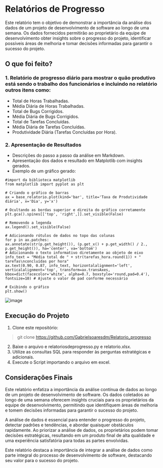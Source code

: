 # Relatórios de Progresso
Este relatório tem o objetivo de demonstrar a importância da análise dos dados de um projeto de desenvolvimento de software ao longo de uma semana. Os dados fornecidos permitirão ao proprietário da equipe de desenvolvimento obter insights sobre o progresso do projeto, identificar possíveis áreas de melhoria e tomar decisões informadas para garantir o sucesso do projeto.

## O que foi feito?

### 1. Relatório de progresso diário para mostrar o quão produtivo está sendo o trabalho dos funcionários e incluindo no relatório outros itens como:
- Total de Horas Trabalhadas.
- Média Diária de Horas Trabalhadas.
- Total de Bugs Corrigidos.
- Média Diária de Bugs Corrigidos.
- Total de Tarefas Concluídas.
- Média Diária de Tarefas Concluídas.
- Produtividade Diária (Tarefas Concluídas por Hora).

### 2. Apresentação de Resultados
- Descrições do passo a passo da análise em Markdown.
- Apresentação dos dados e resultado em Matplotlib com insights gerados.
- Exemplo de um gráfico gerado:
  
```
#import da biblioteca matplotlib
from matplotlib import pyplot as plt

# Criando o gráfico de barras
ax = base_relatorio.plot(kind='bar', title='Taxa de Produtividade diária', x='Dia', y='x')

# Ocultando as bordas superior e direita do gráfico corretamente
plt.gca().spines[['top', 'right',]].set_visible(False)

# Removendo a legenda
ax.legend().set_visible(False)

# Adicionando rótulos de dados no topo das colunas
for p in ax.patches:
ax.annotate(str(p.get_height()), (p.get_x() + p.get_width() / 2., p.get_height()), ha='center', va='bottom')
# Adicionando o texto informativo diretamente ao objeto de eixo
info_text = "Média total de " + str(tarefas_hora.round(1)) + " tarefas\nconcluídas por hora"
ax.text(0.90, 0.87, info_text, horizontalalignment='left', verticalalignment='top', transform=ax.transAxes, bbox=dict(facecolor='white', alpha=0.7, boxstyle='round,pad=0.4'), fontsize=10) # Ajuste o valor de pad conforme necessário

# Exibindo o gráfico
plt.show()
```
![image](https://github.com/Gabrielsoaresdm/Relatorio_progresso/assets/112710457/71ff310e-8737-419e-9d8e-0cf7b1d02dba)

## Execução do Projeto
1. Clone este repositório: 
>git clone https://github.com/Gabrielsoaresdm/Relatorio_progresso
2. Baixe o arquivo e relatoriosdeprogresso.py e relatorio.xlsx.
3. Utilize as consultas SQL para responder às perguntas estratégicas e adicionais.
4. Execute o Script importando o arquivo em excel.

## Considerações Finais

Este relatório enfatiza a importância da análise contínua de dados ao longo de um projeto de desenvolvimento de software. Os dados coletados ao longo de uma semana oferecem insights cruciais para os proprietários da equipe de desenvolvimento, permitindo que identifiquem áreas de melhoria e tomem decisões informadas para garantir o sucesso do projeto.

A análise de dados é essencial para entender o progresso do projeto, detectar padrões e tendências, e abordar quaisquer obstáculos rapidamente. Ao priorizar a análise de dados, os proprietários podem tomar decisões estratégicas, resultando em um produto final de alta qualidade e uma experiência satisfatória para todas as partes envolvidas.

Este relatório destaca a importância de integrar a análise de dados como parte integral do processo de desenvolvimento de software, destacando seu valor para o sucesso do projeto.


